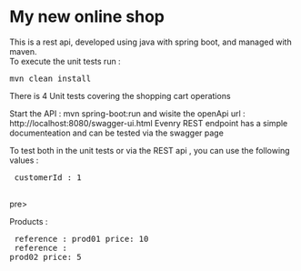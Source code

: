 # My new online shop
This is a rest api, developed using java with spring boot, and managed with maven. <BR/>
To execute the unit tests  run : <BR/>
<pre>
mvn clean install
</pre>
There is 4 Unit tests covering the shopping cart operations

Start the API : mvn spring-boot:run and wisite the openApi url :  http://localhost:8080/swagger-ui.html
Evenry REST endpoint has a simple documenteation and can be tested via the swagger page

To test both in the unit tests or via the REST api , you can use the following values : <BR/>
 <pre> customerId : 1 <BR/> </pre>pre>
 Products : <BR/>
    <pre>
    reference : prod01          price:  10 <BR/>
    reference : prod02          price:   5
    </pre>